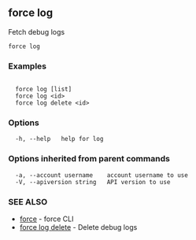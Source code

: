 ## force log

Fetch debug logs

```
force log
```

### Examples

```

  force log [list]
  force log <id>
  force log delete <id>

```

### Options

```
  -h, --help   help for log
```

### Options inherited from parent commands

```
  -a, --account username    account username to use
  -V, --apiversion string   API version to use
```

### SEE ALSO

* [force](force.md)	 - force CLI
* [force log delete](force_log_delete.md)	 - Delete debug logs

